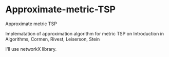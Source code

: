 Approximate-metric-TSP
======================

Approximate metric TSP

Implematation of approximation algorithm for metric TSP on Introduction in Algorithms, Cormen, Rivest, Leiserson, Stein

I'll use networkX library.
